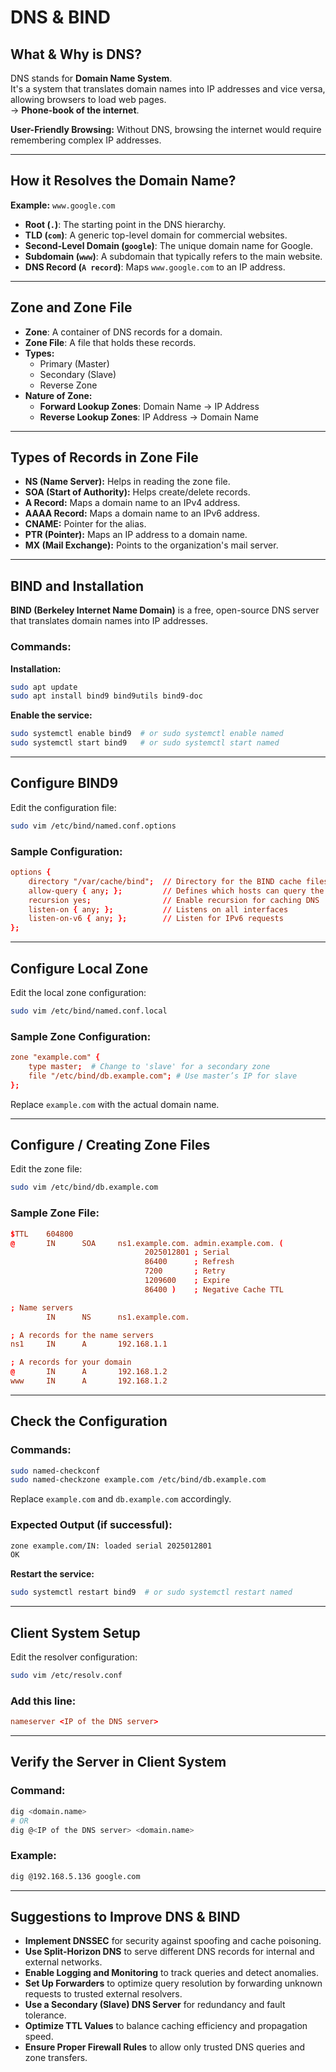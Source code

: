# DNS & BIND

## What & Why is DNS?

DNS stands for **Domain Name System**.  
It's a system that translates domain names into IP addresses and vice versa, allowing browsers to load web pages.  
→ **Phone-book of the internet**.

**User-Friendly Browsing:** Without DNS, browsing the internet would require remembering complex IP addresses.

---

## How it Resolves the Domain Name?

**Example:** `www.google.com`

- **Root (`.`)**: The starting point in the DNS hierarchy.
- **TLD (`com`)**: A generic top-level domain for commercial websites.
- **Second-Level Domain (`google`)**: The unique domain name for Google.
- **Subdomain (`www`)**: A subdomain that typically refers to the main website.
- **DNS Record (`A record`)**: Maps `www.google.com` to an IP address.

---

## Zone and Zone File

- **Zone**: A container of DNS records for a domain.
- **Zone File**: A file that holds these records.
- **Types:**
  - Primary (Master)
  - Secondary (Slave)
  - Reverse Zone
- **Nature of Zone:**
  - **Forward Lookup Zones**: Domain Name → IP Address
  - **Reverse Lookup Zones**: IP Address → Domain Name

---

## Types of Records in Zone File

- **NS (Name Server):** Helps in reading the zone file.
- **SOA (Start of Authority):** Helps create/delete records.
- **A Record:** Maps a domain name to an IPv4 address.
- **AAAA Record:** Maps a domain name to an IPv6 address.
- **CNAME:** Pointer for the alias.
- **PTR (Pointer):** Maps an IP address to a domain name.
- **MX (Mail Exchange):** Points to the organization's mail server.

---

## BIND and Installation

**BIND (Berkeley Internet Name Domain)** is a free, open-source DNS server that translates domain names into IP addresses.

### Commands:

**Installation:**
```bash
sudo apt update
sudo apt install bind9 bind9utils bind9-doc
```

**Enable the service:**
```bash
sudo systemctl enable bind9  # or sudo systemctl enable named
sudo systemctl start bind9   # or sudo systemctl start named
```

---

## Configure BIND9

Edit the configuration file:
```bash
sudo vim /etc/bind/named.conf.options
```

### Sample Configuration:
```conf
options {
    directory "/var/cache/bind";  // Directory for the BIND cache files
    allow-query { any; };         // Defines which hosts can query the server
    recursion yes;                // Enable recursion for caching DNS
    listen-on { any; };           // Listens on all interfaces
    listen-on-v6 { any; };        // Listen for IPv6 requests
};
```

---

## Configure Local Zone

Edit the local zone configuration:
```bash
sudo vim /etc/bind/named.conf.local
```

### Sample Zone Configuration:
```conf
zone "example.com" { 
    type master;  # Change to 'slave' for a secondary zone
    file "/etc/bind/db.example.com"; # Use master’s IP for slave
};
```

Replace `example.com` with the actual domain name.

---

## Configure / Creating Zone Files

Edit the zone file:
```bash
sudo vim /etc/bind/db.example.com
```

### Sample Zone File:
```conf
$TTL    604800
@       IN      SOA     ns1.example.com. admin.example.com. (
                              2025012801 ; Serial
                              86400      ; Refresh
                              7200       ; Retry
                              1209600    ; Expire
                              86400 )    ; Negative Cache TTL

; Name servers
        IN      NS      ns1.example.com.

; A records for the name servers
ns1     IN      A       192.168.1.1

; A records for your domain
@       IN      A       192.168.1.2
www     IN      A       192.168.1.2
```

---

## Check the Configuration

### Commands:
```bash
sudo named-checkconf
sudo named-checkzone example.com /etc/bind/db.example.com
```

Replace `example.com` and `db.example.com` accordingly.

### Expected Output (if successful):
```bash
zone example.com/IN: loaded serial 2025012801
OK
```

**Restart the service:**
```bash
sudo systemctl restart bind9  # or sudo systemctl restart named
```

---

## Client System Setup

Edit the resolver configuration:
```bash
sudo vim /etc/resolv.conf
```

### Add this line:
```conf
nameserver <IP of the DNS server>
```

---

## Verify the Server in Client System

### Command:
```bash
dig <domain.name>
# OR
dig @<IP of the DNS server> <domain.name>
```

### Example:
```bash
dig @192.168.5.136 google.com
```

---

## Suggestions to Improve DNS & BIND

- **Implement DNSSEC** for security against spoofing and cache poisoning.
- **Use Split-Horizon DNS** to serve different DNS records for internal and external networks.
- **Enable Logging and Monitoring** to track queries and detect anomalies.
- **Set Up Forwarders** to optimize query resolution by forwarding unknown requests to trusted external resolvers.
- **Use a Secondary (Slave) DNS Server** for redundancy and fault tolerance.
- **Optimize TTL Values** to balance caching efficiency and propagation speed.
- **Ensure Proper Firewall Rules** to allow only trusted DNS queries and zone transfers.

